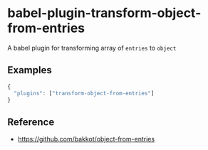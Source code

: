 # babel-plugin-transform-object-from-entries

A babel plugin for transforming array of `entries` to `object`

## Examples

```javascript
{
  "plugins": ["transform-object-from-entries"]
}
```

## Reference

* https://github.com/bakkot/object-from-entries
